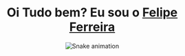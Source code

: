 <div>
  
  <h1 align="center">
    Oi Tudo bem? Eu sou o 
    <a href="https://www.instagram.com/064_feelipe.zl">Felipe Ferreira </a>
  </h1>
  
</div>

<div align="center">

  ![Snake animation](https://github.com/danielbped/danielbped/blob/output/github-contribution-grid-snake.svg)
  
</div>
